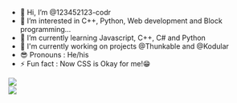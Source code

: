 - 👋 Hi, I’m @123452123-codr
- 👀 I’m interested in C++, Python, Web development and Block programming...
- 🌱 I’m currently learning Javascript, C++, C# and Python
- 💞️ I'm currently working on projects @Thunkable and @Kodular
- 😎 Pronouns : He/his
- ⚡ Fun fact : Now CSS is Okay for me!😁

<img src='https://github-readme-stats.vercel.app/api?username=123452123-codr&show_icons=true&theme=merko&count_private=true&line_height=40' align="left" />

<br/>
<img src='https://github-readme-stats.vercel.app/api/top-langs/?username=123452123-codr&theme=tokyonight&hide_langs_below=4' align="middle" />
